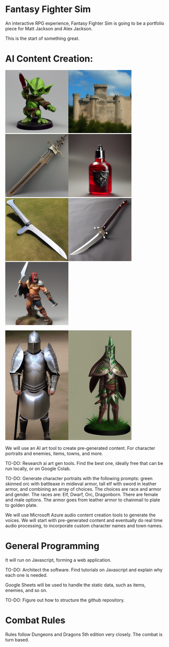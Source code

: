 # Fantasy Fighter Sim
An interactive RPG experience, Fantasy Fighter Sim is going to be a portfolio piece for Matt Jackson and Alex Jackson.

This is the start of something great.


# AI Content Creation:

<img src="https://github.com/mattyjacks/fantasyfightersim/blob/main/examples/images/00001-1546343001-goblin%20with%20s___.png"  width="200"><img src="https://github.com/mattyjacks/fantasyfightersim/blob/main/examples/images/00003-1253253067-castle%20backgr___.png"  width="200"><img src="https://github.com/mattyjacks/fantasyfightersim/blob/main/examples/images/00007-2478843934-sword-antique.png"  width="200"><img src="https://github.com/mattyjacks/fantasyfightersim/blob/main/examples/images/00006-2420947611-fantasy%20hp%20po___.png"  width="200"><img src="https://github.com/mattyjacks/fantasyfightersim/blob/main/examples/images/00008-2478843932-sword-phallic.png"  width="200"><img src="https://github.com/mattyjacks/fantasyfightersim/blob/main/examples/images/00009-2937418289-sword-ninja-dagger.png"  width="200"><img src="https://github.com/mattyjacks/fantasyfightersim/blob/main/examples/images/00010-808460143-barbarian.png"  width="200">

<img src="https://github.com/mattyjacks/fantasyfightersim/blob/main/examples/images/00004-711545305-knight%20wearing___.png"  width="200"><img src="https://github.com/mattyjacks/fantasyfightersim/blob/main/examples/images/00005-2739792428-elf%20knight%20wi___.png"  width="200">

We will use an AI art tool to create pre-generated content. For character portraits and enemies, items, towns, and more.

TO-DO: Research ai art gen tools. Find the best one, ideally free that can be run locally, or on Google Colab.

TO-DO: Generate character portraits with the following prompts: green skinned orc with battleaxe in midieval armor, tall elf with sword in leather armor, and combining an array of choices. The choices are race and armor and gender. The races are: Elf, Dwarf, Orc, Dragonborn. There are female and male options. The armor goes from leather armor to chainmail to plate to golden plate.



We will use Microsoft Azure audio content creation tools to generate the voices. We will start with pre-generated content and eventually do real time audio processing, to incorporate custom character names and town names.

# General Programming

It will run on Javascript, forming a web application.

TO-DO: Architect the software. Find tutorials on Javascript and explain why each one is needed.

Google Sheets will be used to handle the static data, such as items, enemies, and so on.

TO-DO: Figure out how to structure the github repository.

# Combat Rules

Rules follow Dungeons and Dragons 5th edition very closely. The combat is turn based.
